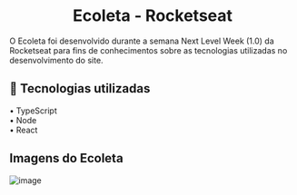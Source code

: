 <h1 align='center'>Ecoleta - Rocketseat</h1>
O Ecoleta foi desenvolvido durante a semana Next Level Week (1.0) da Rocketseat para fins de conhecimentos sobre as tecnologias utilizadas no desenvolvimento do site.

<h2>🚀 Tecnologias utilizadas </h2>
• TypeScript<br>
• Node<br>
• React

<h2>Imagens do Ecoleta </h2>

![image](https://user-images.githubusercontent.com/81338437/164733603-afcc909a-0da4-49c2-ac25-32bfba83ac14.png)
